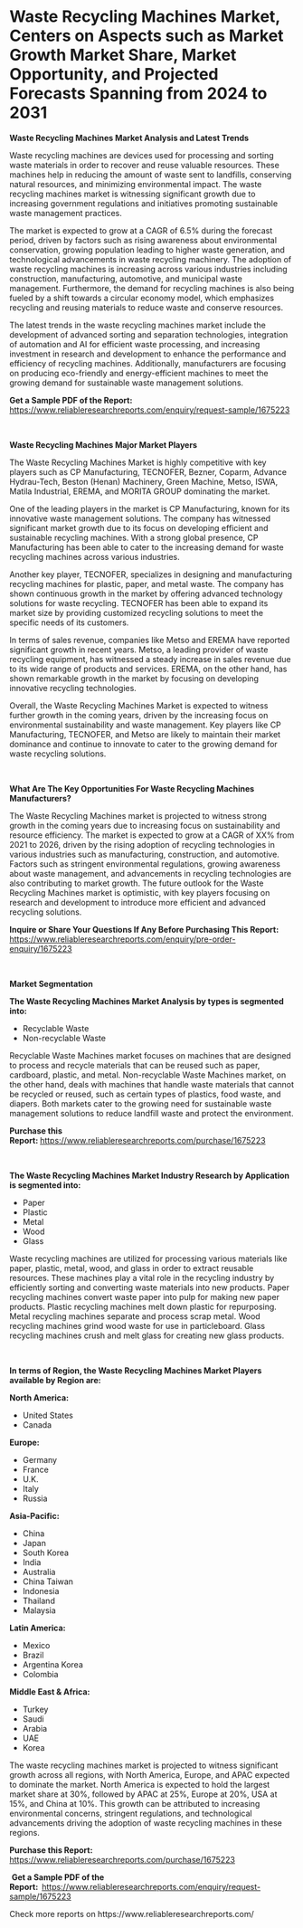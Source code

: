 <p><h1>Waste Recycling Machines Market, Centers on Aspects such as Market Growth Market Share, Market Opportunity, and Projected Forecasts Spanning from 2024 to 2031</h1></p><p><strong>Waste Recycling Machines Market Analysis and Latest Trends</strong></p>
<p><p>Waste recycling machines are devices used for processing and sorting waste materials in order to recover and reuse valuable resources. These machines help in reducing the amount of waste sent to landfills, conserving natural resources, and minimizing environmental impact. The waste recycling machines market is witnessing significant growth due to increasing government regulations and initiatives promoting sustainable waste management practices.</p><p>The market is expected to grow at a CAGR of 6.5% during the forecast period, driven by factors such as rising awareness about environmental conservation, growing population leading to higher waste generation, and technological advancements in waste recycling machinery. The adoption of waste recycling machines is increasing across various industries including construction, manufacturing, automotive, and municipal waste management. Furthermore, the demand for recycling machines is also being fueled by a shift towards a circular economy model, which emphasizes recycling and reusing materials to reduce waste and conserve resources.</p><p>The latest trends in the waste recycling machines market include the development of advanced sorting and separation technologies, integration of automation and AI for efficient waste processing, and increasing investment in research and development to enhance the performance and efficiency of recycling machines. Additionally, manufacturers are focusing on producing eco-friendly and energy-efficient machines to meet the growing demand for sustainable waste management solutions.</p></p>
<p><strong>Get a Sample PDF of the Report:&nbsp;</strong> <a href="https://www.reliableresearchreports.com/enquiry/request-sample/1675223">https://www.reliableresearchreports.com/enquiry/request-sample/1675223</a></p>
<p>&nbsp;</p>
<p><strong>Waste Recycling Machines Major Market Players</strong></p>
<p><p>The Waste Recycling Machines Market is highly competitive with key players such as CP Manufacturing, TECNOFER, Bezner, Coparm, Advance Hydrau-Tech, Beston (Henan) Machinery, Green Machine, Metso, ISWA, Matila Industrial, EREMA, and MORITA GROUP dominating the market. </p><p>One of the leading players in the market is CP Manufacturing, known for its innovative waste management solutions. The company has witnessed significant market growth due to its focus on developing efficient and sustainable recycling machines. With a strong global presence, CP Manufacturing has been able to cater to the increasing demand for waste recycling machines across various industries. </p><p>Another key player, TECNOFER, specializes in designing and manufacturing recycling machines for plastic, paper, and metal waste. The company has shown continuous growth in the market by offering advanced technology solutions for waste recycling. TECNOFER has been able to expand its market size by providing customized recycling solutions to meet the specific needs of its customers. </p><p>In terms of sales revenue, companies like Metso and EREMA have reported significant growth in recent years. Metso, a leading provider of waste recycling equipment, has witnessed a steady increase in sales revenue due to its wide range of products and services. EREMA, on the other hand, has shown remarkable growth in the market by focusing on developing innovative recycling technologies. </p><p>Overall, the Waste Recycling Machines Market is expected to witness further growth in the coming years, driven by the increasing focus on environmental sustainability and waste management. Key players like CP Manufacturing, TECNOFER, and Metso are likely to maintain their market dominance and continue to innovate to cater to the growing demand for waste recycling solutions.</p></p>
<p>&nbsp;</p>
<p><strong>What Are The Key Opportunities For Waste Recycling Machines Manufacturers?</strong></p>
<p><p>The Waste Recycling Machines market is projected to witness strong growth in the coming years due to increasing focus on sustainability and resource efficiency. The market is expected to grow at a CAGR of XX% from 2021 to 2026, driven by the rising adoption of recycling technologies in various industries such as manufacturing, construction, and automotive. Factors such as stringent environmental regulations, growing awareness about waste management, and advancements in recycling technologies are also contributing to market growth. The future outlook for the Waste Recycling Machines market is optimistic, with key players focusing on research and development to introduce more efficient and advanced recycling solutions.</p></p>
<p><strong>Inquire or Share Your Questions If Any Before Purchasing This Report:</strong> <a href="https://www.reliableresearchreports.com/enquiry/pre-order-enquiry/1675223">https://www.reliableresearchreports.com/enquiry/pre-order-enquiry/1675223</a></p>
<p>&nbsp;</p>
<p><strong>Market Segmentation</strong></p>
<p><strong>The Waste Recycling Machines Market Analysis by types is segmented into:</strong></p>
<p><ul><li>Recyclable Waste</li><li>Non-recyclable Waste</li></ul></p>
<p><p>Recyclable Waste Machines market focuses on machines that are designed to process and recycle materials that can be reused such as paper, cardboard, plastic, and metal. Non-recyclable Waste Machines market, on the other hand, deals with machines that handle waste materials that cannot be recycled or reused, such as certain types of plastics, food waste, and diapers. Both markets cater to the growing need for sustainable waste management solutions to reduce landfill waste and protect the environment.</p></p>
<p><strong>Purchase this Report:&nbsp;</strong><a href="https://www.reliableresearchreports.com/purchase/1675223">https://www.reliableresearchreports.com/purchase/1675223</a></p>
<p>&nbsp;</p>
<p><strong>The Waste Recycling Machines Market Industry Research by Application is segmented into:</strong></p>
<p><ul><li>Paper</li><li>Plastic</li><li>Metal</li><li>Wood</li><li>Glass</li></ul></p>
<p><p>Waste recycling machines are utilized for processing various materials like paper, plastic, metal, wood, and glass in order to extract reusable resources. These machines play a vital role in the recycling industry by efficiently sorting and converting waste materials into new products. Paper recycling machines convert waste paper into pulp for making new paper products. Plastic recycling machines melt down plastic for repurposing. Metal recycling machines separate and process scrap metal. Wood recycling machines grind wood waste for use in particleboard. Glass recycling machines crush and melt glass for creating new glass products.</p></p>
<p>&nbsp;</p>
<p><strong>In terms of Region, the Waste Recycling Machines Market Players available by Region are:</strong></p>
<p>
    <p> <strong> North America: </strong>
        <ul>
            <li>United States</li>
            <li>Canada</li>
        </ul>
        </p> 
    <p> <strong> Europe: </strong>
        <ul>
            <li>Germany</li>
            <li>France</li>
            <li>U.K.</li>
            <li>Italy</li>
            <li>Russia</li>
        </ul>
        </p> 
    <p> <strong> Asia-Pacific: </strong>
        <ul>
            <li>China</li>
            <li>Japan</li>
            <li>South Korea</li>
            <li>India</li>
            <li>Australia</li>
            <li>China Taiwan</li>
            <li>Indonesia</li>
            <li>Thailand</li>
            <li>Malaysia</li>
        </ul>
        </p> 
    <p> <strong> Latin America: </strong>
        <ul>
            <li>Mexico</li>
            <li>Brazil</li>
            <li>Argentina Korea</li>
            <li>Colombia</li>
        </ul>
        </p> 
    <p> <strong> Middle East & Africa: </strong>
        <ul>
            <li>Turkey</li>
            <li>Saudi</li>
            <li>Arabia</li>
            <li>UAE</li>
            <li>Korea</li>
        </ul>
    </p>
    </p>
<p><p>The waste recycling machines market is projected to witness significant growth across all regions, with North America, Europe, and APAC expected to dominate the market. North America is expected to hold the largest market share at 30%, followed by APAC at 25%, Europe at 20%, USA at 15%, and China at 10%. This growth can be attributed to increasing environmental concerns, stringent regulations, and technological advancements driving the adoption of waste recycling machines in these regions.</p></p>
<p><strong>Purchase this Report: </strong><a href="https://www.reliableresearchreports.com/purchase/1675223">https://www.reliableresearchreports.com/purchase/1675223</a></p>
<p>&nbsp;<strong>Get a Sample PDF of the Report:&nbsp;&nbsp;</strong><a href="https://www.reliableresearchreports.com/enquiry/request-sample/1675223">https://www.reliableresearchreports.com/enquiry/request-sample/1675223</a></p>
<p><strong></strong></p>
<p>Check more reports on https://www.reliableresearchreports.com/</p>